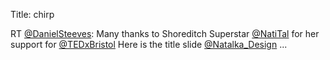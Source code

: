 Title: chirp

RT <a href="http://twitter.com/DanielSteeves">@DanielSteeves</a>: Many thanks to Shoreditch Superstar <a href="http://twitter.com/NatiTal">@NatiTal</a> for her support for <a href="http://twitter.com/TEDxBristol">@TEDxBristol</a> Here is the title slide <a href="http://twitter.com/Natalka_Design">@Natalka_Design</a> ...

